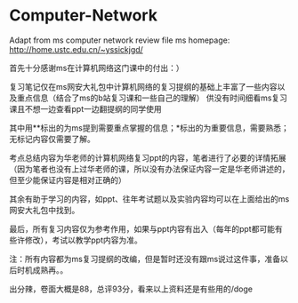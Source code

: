 # Computer-Network
Adapt from ms computer network review file
ms homepage: http://home.ustc.edu.cn/~yssickjgd/

首先十分感谢ms在计算机网络这门课中的付出：）

复习笔记仅在ms网安大礼包中计算机网络的复习提纲的基础上丰富了一些内容以及重点信息（结合了ms的b站复习课和一些自己的理解）
供没有时间细看ms复习课且不想一边查看ppt一边翻提纲的同学使用

其中用**标出的为ms提到需要重点掌握的信息；*标出的为重要信息，需要熟悉；无标记内容仅需要了解。

考点总结内容为华老师的计算机网络复习ppt的内容，笔者进行了必要的详情拓展（因为笔者也没有上过华老师的课，所以没有办法保证内容一定是华老师讲述的，但至少能保证内容是相对正确的）

其余有助于学习的内容，如ppt、往年考试题以及实验内容均可以在上面给出的ms网安大礼包中找到。

最后，所有复习内容仅为参考作用，如果与ppt内容有出入（每年的ppt都可能有些许修改），考试以教学ppt内容为准。

注：所有内容都为ms复习提纲的改编，但是暂时还没有跟ms说过这件事，准备以后时机成熟再。。

出分辣，卷面大概是88，总评93分，看来以上资料还是有些用的/doge
